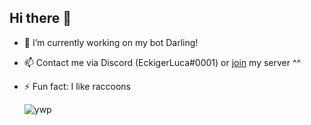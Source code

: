 ## Hi there 👋

- 🔭 I’m currently working on my bot Darling!
- 📫 Contact me via Discord (EckigerLuca#0001) or [join](https://discord.gg/tpUr7d3) my server ^^
- ⚡ Fun fact: I like raccoons

  ![ywp](https://user-images.githubusercontent.com/63116530/132997383-8106cfb5-4071-45f3-bde6-c42b4a3d35bf.gif)


